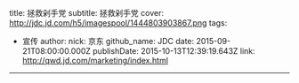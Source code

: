 title: 拯救剁手党
subtitle: 拯救剁手党
cover: http://jdc.jd.com/h5/imagespool/1444803903867.png
tags:
  - 宣传
author:
  nick: 京东
  github_name: JDC
date: 2015-09-21T08:00:00.000Z
publishDate: 2015-10-13T12:39:19.643Z
link: http://qwd.jd.com/marketing/index.html
---